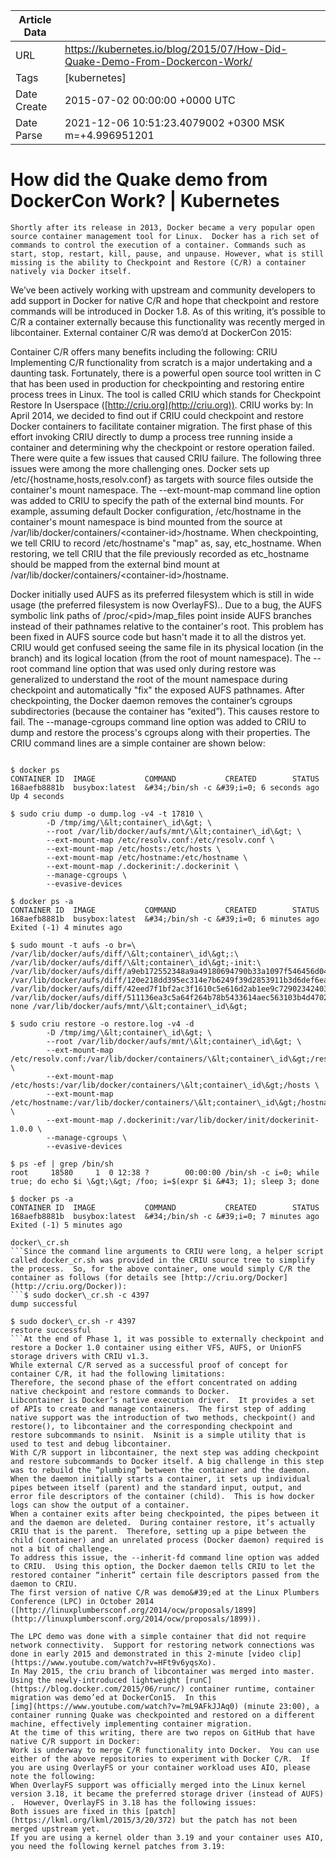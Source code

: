 |             Article Data             ||
| ----------------- | ----------------- |
| URL               | https://kubernetes.io/blog/2015/07/How-Did-Quake-Demo-From-Dockercon-Work/        |
| Tags              | [kubernetes]       |
| Date Create       | 2015-07-02 00:00:00 &#43;0000 UTC |
| Date Parse        | 2021-12-06 10:51:23.4079002 &#43;0300 MSK m=&#43;4.996951201  |

#  How did the Quake demo from DockerCon Work?  | Kubernetes

	
	
	
	
	Shortly after its release in 2013, Docker became a very popular open source container management tool for Linux.  Docker has a rich set of commands to control the execution of a container. Commands such as start, stop, restart, kill, pause, and unpause. However, what is still missing is the ability to Checkpoint and Restore (C/R) a container natively via Docker itself.
We’ve been actively working with upstream and community developers to add support in Docker for native C/R and hope that checkpoint and restore commands will be introduced in Docker 1.8.  As of this writing, it’s possible to C/R a container externally because this functionality was recently merged in libcontainer.
External container C/R was demo’d at DockerCon 2015:

Container C/R offers many benefits including the following:
CRIU
Implementing C/R functionality from scratch is a major undertaking and a daunting task.  Fortunately, there is a powerful open source tool written in C that has been used in production for checkpointing and restoring entire process trees in Linux.  The tool is called CRIU which stands for Checkpoint Restore In Userspace ([http://criu.org](http://criu.org)).  CRIU works by:
In April 2014, we decided to find out if CRIU could checkpoint and restore Docker containers to facilitate container migration.
The first phase of this effort invoking CRIU directly to dump a process tree running inside a container and determining why the checkpoint or restore operation failed.  There were quite a few issues that caused CRIU failure.  The following three issues were among the more challenging ones.
Docker sets up /etc/{hostname,hosts,resolv.conf} as targets with source files outside the container&#39;s mount namespace.
The --ext-mount-map command line option was added to CRIU to specify the path of the external bind mounts.  For example, assuming default Docker configuration, /etc/hostname in the container&#39;s mount namespace is bind mounted from the source at /var/lib/docker/containers/&lt;container-id&gt;/hostname.  When checkpointing, we tell CRIU to record /etc/hostname&#39;s &#34;map&#34; as, say, etc_hostname. When restoring, we tell CRIU that the file previously recorded as etc_hostname should be mapped from the external bind mount at /var/lib/docker/containers/&lt;container-id&gt;/hostname.

Docker initially used AUFS as its preferred filesystem which is still in wide usage (the preferred filesystem is now OverlayFS)..  Due to a bug, the AUFS symbolic link paths of /proc/&lt;pid&gt;/map_files point inside AUFS branches instead of their pathnames relative to the container&#39;s root. This problem has been fixed in AUFS source code but hasn&#39;t made it to all the distros yet.  CRIU would get confused seeing the same file in its physical location (in the branch) and its logical location (from the root of mount namespace).
The --root command line option that was used only during restore was generalized to understand the root of the mount namespace during checkpoint and automatically &#34;fix&#34; the exposed AUFS pathnames.
After checkpointing, the Docker daemon removes the container’s cgroups subdirectories (because the container has “exited”).  This causes restore to fail.
The --manage-cgroups command line option was added to CRIU to dump and restore the process&#39;s cgroups along with their properties.
The CRIU command lines are a simple container are shown below:
```$ docker run -d busybox:latest /bin/sh -c &#39;i=0; while true; do echo $i \&gt;\&gt; /foo; i=$(expr $i &#43; 1); sleep 3; done&#39;  

$ docker ps  
CONTAINER ID  IMAGE           COMMAND           CREATED        STATUS  
168aefb8881b  busybox:latest  &#34;/bin/sh -c &#39;i=0; 6 seconds ago  Up 4 seconds  

$ sudo criu dump -o dump.log -v4 -t 17810 \  
        -D /tmp/img/\&lt;container\_id\&gt; \  
        --root /var/lib/docker/aufs/mnt/\&lt;container\_id\&gt; \  
        --ext-mount-map /etc/resolv.conf:/etc/resolv.conf \  
        --ext-mount-map /etc/hosts:/etc/hosts \  
        --ext-mount-map /etc/hostname:/etc/hostname \  
        --ext-mount-map /.dockerinit:/.dockerinit \  
        --manage-cgroups \  
        --evasive-devices  

$ docker ps -a  
CONTAINER ID  IMAGE           COMMAND           CREATED        STATUS  
168aefb8881b  busybox:latest  &#34;/bin/sh -c &#39;i=0; 6 minutes ago  Exited (-1) 4 minutes ago  

$ sudo mount -t aufs -o br=\  
/var/lib/docker/aufs/diff/\&lt;container\_id\&gt;:\  
/var/lib/docker/aufs/diff/\&lt;container\_id\&gt;-init:\  
/var/lib/docker/aufs/diff/a9eb172552348a9a49180694790b33a1097f546456d041b6e82e4d7716ddb721:\  
/var/lib/docker/aufs/diff/120e218dd395ec314e7b6249f39d2853911b3d6def6ea164ae05722649f34b16:\  
/var/lib/docker/aufs/diff/42eed7f1bf2ac3f1610c5e616d2ab1ee9c7290234240388d6297bc0f32c34229:\  
/var/lib/docker/aufs/diff/511136ea3c5a64f264b78b5433614aec563103b4d4702f3ba7d4d2698e22c158:\  
none /var/lib/docker/aufs/mnt/\&lt;container\_id\&gt;  

$ sudo criu restore -o restore.log -v4 -d  
        -D /tmp/img/\&lt;container\_id\&gt; \  
        --root /var/lib/docker/aufs/mnt/\&lt;container\_id\&gt; \  
        --ext-mount-map /etc/resolv.conf:/var/lib/docker/containers/\&lt;container\_id\&gt;/resolv.conf \  
        --ext-mount-map /etc/hosts:/var/lib/docker/containers/\&lt;container\_id\&gt;/hosts \  
        --ext-mount-map /etc/hostname:/var/lib/docker/containers/\&lt;container\_id\&gt;/hostname \  
        --ext-mount-map /.dockerinit:/var/lib/docker/init/dockerinit-1.0.0 \  
        --manage-cgroups \  
        --evasive-devices  

$ ps -ef | grep /bin/sh  
root     18580     1  0 12:38 ?        00:00:00 /bin/sh -c i=0; while true; do echo $i \&gt;\&gt; /foo; i=$(expr $i &#43; 1); sleep 3; done  

$ docker ps -a  
CONTAINER ID  IMAGE           COMMAND           CREATED        STATUS  
168aefb8881b  busybox:latest  &#34;/bin/sh -c &#39;i=0; 7 minutes ago  Exited (-1) 5 minutes ago  

docker\_cr.sh
```Since the command line arguments to CRIU were long, a helper script called docker_cr.sh was provided in the CRIU source tree to simplify the process.  So, for the above container, one would simply C/R the container as follows (for details see [http://criu.org/Docker](http://criu.org/Docker)):
```$ sudo docker\_cr.sh -c 4397   
dump successful  

$ sudo docker\_cr.sh -r 4397  
restore successful  
```At the end of Phase 1, it was possible to externally checkpoint and restore a Docker 1.0 container using either VFS, AUFS, or UnionFS storage drivers with CRIU v1.3.
While external C/R served as a successful proof of concept for container C/R, it had the following limitations:
Therefore, the second phase of the effort concentrated on adding native checkpoint and restore commands to Docker.
Libcontainer is Docker’s native execution driver.  It provides a set of APIs to create and manage containers.  The first step of adding native support was the introduction of two methods, checkpoint() and restore(), to libcontainer and the corresponding checkpoint and restore subcommands to nsinit.  Nsinit is a simple utility that is used to test and debug libcontainer.
With C/R support in libcontainer, the next step was adding checkpoint and restore subcommands to Docker itself. A big challenge in this step was to rebuild the “plumbing” between the container and the daemon.  When the daemon initially starts a container, it sets up individual pipes between itself (parent) and the standard input, output, and error file descriptors of the container (child).  This is how docker logs can show the output of a container.
When a container exits after being checkpointed, the pipes between it and the daemon are deleted.  During container restore, it’s actually CRIU that is the parent.  Therefore, setting up a pipe between the child (container) and an unrelated process (Docker daemon) required is not a bit of challenge.
To address this issue, the --inherit-fd command line option was added to CRIU.  Using this option, the Docker daemon tells CRIU to let the restored container “inherit” certain file descriptors passed from the daemon to CRIU.
The first version of native C/R was demo&#39;ed at the Linux Plumbers Conference (LPC) in October 2014 ([http://linuxplumbersconf.org/2014/ocw/proposals/1899](http://linuxplumbersconf.org/2014/ocw/proposals/1899)).

The LPC demo was done with a simple container that did not require network connectivity.  Support for restoring network connections was done in early 2015 and demonstrated in this 2-minute [video clip](https://www.youtube.com/watch?v=HFt9v6yqsXo).
In May 2015, the criu branch of libcontainer was merged into master.  Using the newly-introduced lightweight [runC](https://blog.docker.com/2015/06/runc/) container runtime, container migration was demo’ed at DockerCon15.  In this
[img](https://www.youtube.com/watch?v=?mL9AFkJJAq0) (minute 23:00), a container running Quake was checkpointed and restored on a different machine, effectively implementing container migration.
At the time of this writing, there are two repos on GitHub that have native C/R support in Docker:
Work is underway to merge C/R functionality into Docker.  You can use either of the above repositories to experiment with Docker C/R.  If you are using OverlayFS or your container workload uses AIO, please note the following:
When OverlayFS support was officially merged into the Linux kernel version 3.18, it became the preferred storage driver (instead of AUFS) .  However, OverlayFS in 3.18 has the following issues:
Both issues are fixed in this [patch](https://lkml.org/lkml/2015/3/20/372) but the patch has not been merged upstream yet.
If you are using a kernel older than 3.19 and your container uses AIO, you need the following kernel patches from 3.19:


	

	


